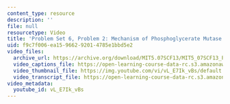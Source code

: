 ```yaml
---
content_type: resource
description: ''
file: null
resourcetype: Video
title: 'Problem Set 6, Problem 2: Mechanism of Phosphoglycerate Mutase'
uid: f9c7f006-ea15-9662-9201-4785e1bbd5e2
video_files:
  archive_url: https://archive.org/download/MIT5.07SCF13/MIT5_07SCF13_Pset6_Q2_300k.mp4
  video_captions_file: https://open-learning-course-data-rc.s3.amazonaws.com/5-07sc-biological-chemistry-i-fall-2013/6952f6cd32fe54148f7c514319c354ac_vL_E7Ik_vBs.vtt
  video_thumbnail_file: https://img.youtube.com/vi/vL_E7Ik_vBs/default.jpg
  video_transcript_file: https://open-learning-course-data-rc.s3.amazonaws.com/5-07sc-biological-chemistry-i-fall-2013/1bc09d208f3cb5bb68df27e4f27d44ca_vL_E7Ik_vBs.pdf
video_metadata:
  youtube_id: vL_E7Ik_vBs
---
```

